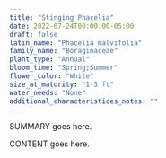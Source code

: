 ```yaml
---
title: "Stinging Phacelia"
date: 2022-07-24T00:00:00-05:00
draft: false
latin_name: "Phacelia malvifolia"
family_name: "Boraginaceae"
plant_type: "Annual"
bloom_time: "Spring;Summer"
flower_color: "White"
size_at_maturity: "1-3 ft"
water_needs: "None"
additional_characteristices_notes: ""
---
```


SUMMARY goes here.

<!--more-->

CONTENT goes here.